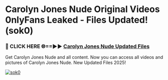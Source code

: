 # Carolyn Jones Nude Original Videos 0nlyFans Leaked - Files Updated! (sok0)

<h3>🔴 CLICK HERE 🌐==►► <a href="https://tinyurl.com/5h6xmrr3" rel="nofollow">Carolyn Jones Nude Updated Files</a></h3>

Get Carolyn Jones Nude and all content. Now you can access all videos and pictures of Carolyn Jones Nude. New Updated Files 2025!

[![sok0](https://i.imgur.com/KVD873Z.gif)](https://tinyurl.com/5h6xmrr3)
